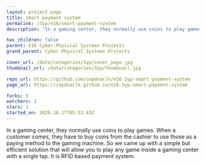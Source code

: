 ```yaml
---
layout: project_page
title: smart payment system
permalink: /3yp/e16/smart-payment-system
description: "In a gaming center, they normally use coins to play games. When a customer comes, they have to buy coins from the cashier to use those as a paying method to the gaming machine. So we came up with a simple but efficient solution that will allow you to play any game inside a gaming center with a single tap. It is RFID based payment system."

has_children: false
parent: E16 Cyber-Physical Systems Projects
grand_parent: Cyber-Physical Systems Projects

cover_url: /data/categories/3yp/cover_page.jpg
thumbnail_url: /data/categories/3yp/thumbnail.jpg

repo_url: https://github.com/cepdnaclk/e16-3yp-smart-payment-system
page_url: https://cepdnaclk.github.io/e16-3yp-smart-payment-system

forks: 5
watchers: 1
stars: 1
started_on: 2020-10-17T05:53:43Z
---
```

In a gaming center, they normally use coins to play games. When a customer comes, they have to buy coins from the cashier to use those as a paying method to the gaming machine. So we came up with a simple but efficient solution that will allow you to play any game inside a gaming center with a single tap. It is RFID based payment system.

